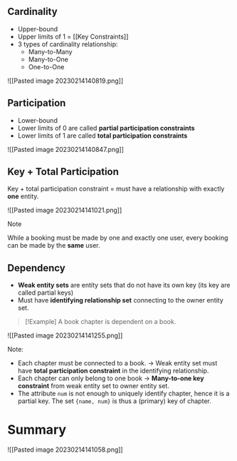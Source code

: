 ## Cardinality

- Upper-bound
- Upper limits of 1 = [[Key Constraints]]
- 3 types of cardinality relationship:
	- Many-to-Many
	- Many-to-One
	- One-to-One

![[Pasted image 20230214140819.png]]


## Participation

- Lower-bound
- Lower limits of 0 are called **partial participation constraints**
- Lower limits of 1 are called **total participation constraints**

![[Pasted image 20230214140847.png]]

## Key + Total Participation

Key + total participation constraint = must have a relationship with exactly **one** entity.

![[Pasted image 20230214141021.png]]

>[!note]
> While a booking must be made by one and exactly one user, every booking can be made by the **same** user.

## Dependency

- **Weak entity sets** are entity sets that do not have its own key (its key are called partial keys)
- Must have **identifying relationship set** connecting to the owner entity set.

>[!Example]
> A book chapter is dependent on a book.

![[Pasted image 20230214141255.png]]

Note:
- Each chapter must be connected to a book.  -> Weak entity set must have **total participation constraint** in the identifying relationship.
- Each chapter can only belong to one book -> **Many-to-one key constraint** from weak entity set to owner entity set.
- The attribute `num` is not enough to uniquely identify chapter, hence it is a partial key. The set `{name, num}` is thus a (primary) key of chapter.

# Summary

![[Pasted image 20230214141058.png]]